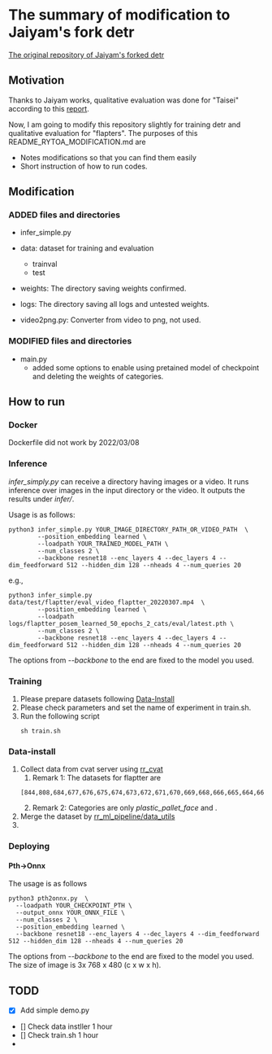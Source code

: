 # The summary of modification to Jaiyam's fork detr

[The original repository of Jaiyam's forked detr](https://github.com/dataplayer12/detr)
## Motivation
Thanks to Jaiyam works, qualitative evaluation was done for "Taisei" according to this [report](https://docs.google.com/document/d/1q2g1J2ThPAw6XMinEkaqzviytJDCgFqKORxx3m8BvtY/edit).

Now, I am going to modify this repository slightly for training detr and qualitative evaluation for "flapters".
The purposes of this README_RYTOA_MODIFICATION.md are

- Notes modifications so that you can find them easily
- Short instruction of how to run codes.


## Modification
### ADDED files and directories
- infer_simple.py
  
- data: dataset for training and evaluation
  - trainval
  - test

- weights: The directory saving weights confirmed.

- logs: The directory saving all logs and untested weights.

- video2png.py: Converter from video to png, not used.

### MODIFIED files and directories
- main.py
  - added some options to enable using pretained model of checkpoint and deleting the weights of categories.

## How to run
### Docker
Dockerfile did not work by 2022/03/08

### Inference
*infer_simply.py* can receive a directory having images or a video.
It runs inference over images in the input directory or the video.
It outputs the results under *infer/*.

Usage is as follows:
~~~
python3 infer_simple.py YOUR_IMAGE_DIRECTORY_PATH_OR_VIDEO_PATH  \
        --position_embedding learned \
        --loadpath YOUR_TRAINED_MODEL_PATH \
        --num_classes 2 \
        --backbone resnet18 --enc_layers 4 --dec_layers 4 --dim_feedforward 512 --hidden_dim 128 --nheads 4 --num_queries 20

~~~
e.g.,
~~~
python3 infer_simple.py data/test/flaptter/eval_video_flaptter_20220307.mp4  \
        --position_embedding learned \
        --loadpath logs/flaptter_posem_learned_50_epochs_2_cats/eval/latest.pth \
        --num_classes 2 \
        --backbone resnet18 --enc_layers 4 --dec_layers 4 --dim_feedforward 512 --hidden_dim 128 --nheads 4 --num_queries 20
~~~
The options from *--backbone* to the end are fixed to the model you used.


### Training
1. Please prepare datasets following [Data-Install](#Data-install)
2. Please check parameters and set the name of experiment in train.sh.
3. Run the following script
   ~~~
   sh train.sh
   ~~~

### Data-install
1. Collect data from cvat server using [rr_cvat](https://github.com/rapyuta-robotics/rr_cvat)
   1. Remark 1: The datasets for flaptter are 
   ~~~
   [844,808,684,677,676,675,674,673,672,671,670,669,668,666,665,664,663,661,654,653,652,650,647,646,625,624,623,622,621,]
   ~~~
   2. Remark 2: Categories are only *plastic_pallet_face* and .
2. Merge the dataset by [rr_ml_pipeline/data_utils](https://github.com/rapyuta-robotics/rr_ml_pipeline.git)
3. 



### Deploying
#### Pth->Onnx
The usage is as follows
~~~
python3 pth2onnx.py  \
  --loadpath YOUR_CHECKPOINT_PTH \
  --output_onnx YOUR_ONNX_FILE \
  --num_classes 2 \
  --position_embedding learned \
  --backbone resnet18 --enc_layers 4 --dec_layers 4 --dim_feedforward 512 --hidden_dim 128 --nheads 4 --num_queries 20
~~~

The options from *--backbone* to the end are fixed to the model you used.
The size of image is 3x 768 x 480 (c x w x h).


## TODD
- [x] Add simple demo.py
- [] Check data instller 1 hour
- [] Check train.sh 1 hour
- 
